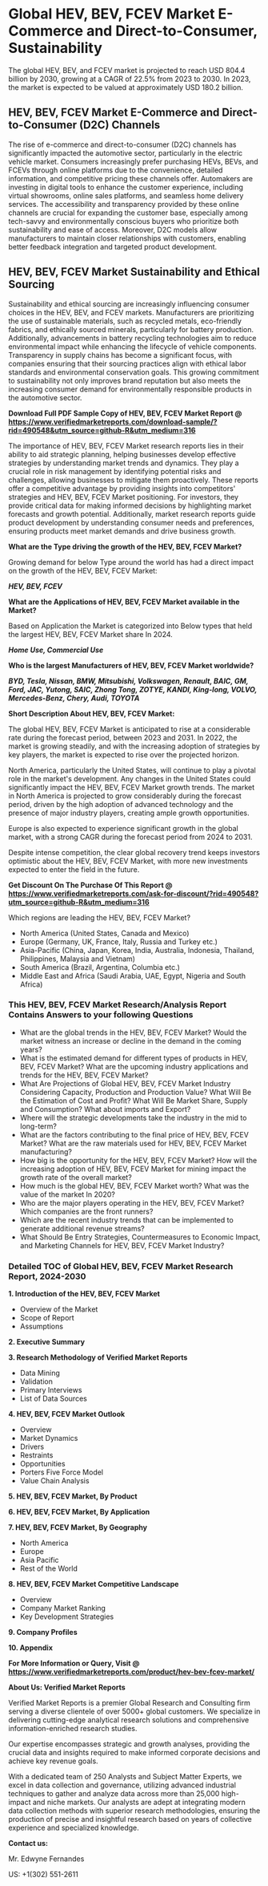 <h1>Global HEV, BEV, FCEV Market E-Commerce and Direct-to-Consumer, Sustainability</h1><p class=""><p>The global HEV, BEV, and FCEV market is projected to reach USD 804.4 billion by 2030, growing at a CAGR of 22.5% from 2023 to 2030. In 2023, the market is expected to be valued at approximately USD 180.2 billion.</p><h2>HEV, BEV, FCEV Market E-Commerce and Direct-to-Consumer (D2C) Channels</h2><p>The rise of e-commerce and direct-to-consumer (D2C) channels has significantly impacted the automotive sector, particularly in the electric vehicle market. Consumers increasingly prefer purchasing HEVs, BEVs, and FCEVs through online platforms due to the convenience, detailed information, and competitive pricing these channels offer. Automakers are investing in digital tools to enhance the customer experience, including virtual showrooms, online sales platforms, and seamless home delivery services. The accessibility and transparency provided by these online channels are crucial for expanding the customer base, especially among tech-savvy and environmentally conscious buyers who prioritize both sustainability and ease of access. Moreover, D2C models allow manufacturers to maintain closer relationships with customers, enabling better feedback integration and targeted product development.<h2>HEV, BEV, FCEV Market Sustainability and Ethical Sourcing</h2><p>Sustainability and ethical sourcing are increasingly influencing consumer choices in the HEV, BEV, and FCEV markets. Manufacturers are prioritizing the use of sustainable materials, such as recycled metals, eco-friendly fabrics, and ethically sourced minerals, particularly for battery production. Additionally, advancements in battery recycling technologies aim to reduce environmental impact while enhancing the lifecycle of vehicle components. Transparency in supply chains has become a significant focus, with companies ensuring that their sourcing practices align with ethical labor standards and environmental conservation goals. This growing commitment to sustainability not only improves brand reputation but also meets the increasing consumer demand for environmentally responsible products in the automotive sector.</p></p><p class=""><strong>Download Full PDF Sample Copy of HEV, BEV, FCEV Market Report @ <a href="https://www.verifiedmarketreports.com/download-sample/?rid=490548&utm_source=github-R&utm_medium=316" target="_blank">https://www.verifiedmarketreports.com/download-sample/?rid=490548&utm_source=github-R&utm_medium=316</a></strong></p><p>The importance of&nbsp;HEV, BEV, FCEV Market research reports lies in their ability to aid strategic planning, helping businesses develop effective strategies by understanding market trends and dynamics. They play a crucial role in risk management by identifying potential risks and challenges, allowing businesses to mitigate them proactively. These reports offer a competitive advantage by providing insights into competitors' strategies and HEV, BEV, FCEV Market positioning. For investors, they provide critical data for making informed decisions by highlighting market forecasts and growth potential. Additionally, market research reports guide product development by understanding consumer needs and preferences, ensuring products meet market demands and drive business growth.</p><p><strong>What are the&nbsp;Type driving the growth of the HEV, BEV, FCEV Market?</strong></p><p id="" class="">Growing demand for below Type around the world has had a direct impact on the growth of the HEV, BEV, FCEV Market:</p><p class=""><em><strong>HEV, BEV, FCEV</strong></em></p><p class=""><strong>What are the&nbsp;Applications&nbsp;of HEV, BEV, FCEV Market available in the Market?</strong></p><p id="" class="">Based on Application the Market is categorized into Below types that held the largest HEV, BEV, FCEV Market share In 2024.</p><p class=""><em><strong>Home Use, Commercial Use</strong></em></p><p class=""><strong>Who is the largest Manufacturers of HEV, BEV, FCEV Market worldwide?</strong></p><p><em><strong>BYD, Tesla, Nissan, BMW, Mitsubishi, Volkswagen, Renault, BAIC, GM, Ford, JAC, Yutong, SAIC, Zhong Tong, ZOTYE, KANDI, King-long, VOLVO, Mercedes-Benz, Chery, Audi, TOYOTA</strong></em></p><p id="" class=""><strong>Short Description About HEV, BEV, FCEV Market:</strong></p><p>The global HEV, BEV, FCEV Market is anticipated to rise at a considerable rate during the forecast period, between 2023 and 2031. In 2022, the market is growing steadily, and with the increasing adoption of strategies by key players, the market is expected to rise over the projected horizon.</p><p>North America, particularly the United States, will continue to play a pivotal role in the market's development. Any changes in the United States could significantly impact the HEV, BEV, FCEV Market growth trends. The market in North America is projected to grow considerably during the forecast period, driven by the high adoption of advanced technology and the presence of major industry players, creating ample growth opportunities.</p><p>Europe is also expected to experience significant growth in the global market, with a strong CAGR during the forecast period from 2024 to 2031.</p><p>Despite intense competition, the clear global recovery trend keeps investors optimistic about the HEV, BEV, FCEV Market, with more new investments expected to enter the field in the future.</p><p id="" class=""><strong>Get Discount On The Purchase Of This Report @ <a href="https://www.verifiedmarketreports.com/ask-for-discount/?rid=490548?utm_source=github-R&utm_medium=316" target="_blank">https://www.verifiedmarketreports.com/ask-for-discount/?rid=490548?utm_source=github-R&utm_medium=316</a></strong></p><p class="">Which regions are leading the HEV, BEV, FCEV Market?</p><ul><li>North America (United States, Canada and Mexico)</li><li>Europe (Germany, UK, France, Italy, Russia and Turkey etc.)</li><li>Asia-Pacific (China, Japan, Korea, India, Australia, Indonesia, Thailand, Philippines, Malaysia and Vietnam)</li><li>South America (Brazil, Argentina, Columbia etc.)</li><li>Middle East and Africa (Saudi Arabia, UAE, Egypt, Nigeria and South Africa)</li></ul><h3 id="" class="">This HEV, BEV, FCEV Market Research/Analysis Report Contains Answers to your following Questions</h3><ul><li>What are the global trends in the HEV, BEV, FCEV Market? Would the market witness an increase or decline in the demand in the coming years?</li><li>What is the estimated demand for different types of products in HEV, BEV, FCEV Market? What are the upcoming industry applications and trends for the HEV, BEV, FCEV Market?</li><li>What Are Projections of Global HEV, BEV, FCEV Market Industry Considering Capacity, Production and Production Value? What Will Be the Estimation of Cost and Profit? What Will Be Market Share, Supply and Consumption? What about imports and Export?</li><li>Where will the strategic developments take the industry in the mid to long-term?</li><li>What are the factors contributing to the final price of HEV, BEV, FCEV Market? What are the raw materials used for HEV, BEV, FCEV Market manufacturing?</li><li>How big is the opportunity for the HEV, BEV, FCEV Market? How will the increasing adoption of HEV, BEV, FCEV Market for mining impact the growth rate of the overall market?</li><li>How much is the global HEV, BEV, FCEV Market worth? What was the value of the market In 2020?</li><li>Who are the major players operating in the HEV, BEV, FCEV Market? Which companies are the front runners?</li><li>Which are the recent industry trends that can be implemented to generate additional revenue streams?</li><li>What Should Be Entry Strategies, Countermeasures to Economic Impact, and Marketing Channels for HEV, BEV, FCEV Market Industry?</li></ul><h3 id="" class="">Detailed TOC of Global HEV, BEV, FCEV Market Research Report, 2024-2030</h3><p id="" class=""><strong>1. Introduction of the HEV, BEV, FCEV Market</strong></p><ul><li>Overview of the Market</li><li>Scope of Report</li><li>Assumptions</li></ul><p id="" class=""><strong>2. Executive Summary</strong></p><p id="" class=""><strong>3. Research Methodology of Verified Market Reports</strong></p><ul><li>Data Mining</li><li>Validation</li><li>Primary Interviews</li><li>List of Data Sources</li></ul><p id="" class=""><strong>4. HEV, BEV, FCEV Market Outlook</strong></p><ul><li>Overview</li><li>Market Dynamics</li><li>Drivers</li><li>Restraints</li><li>Opportunities</li><li>Porters Five Force Model</li><li>Value Chain Analysis</li></ul><p id="" class=""><strong>5. HEV, BEV, FCEV Market, By Product</strong></p><p id="" class=""><strong>6. HEV, BEV, FCEV Market, By Application</strong></p><p id="" class=""><strong>7. HEV, BEV, FCEV Market, By Geography</strong></p><ul><li>North America</li><li>Europe</li><li>Asia Pacific</li><li>Rest of the World</li></ul><p id="" class=""><strong>8. HEV, BEV, FCEV Market Competitive Landscape</strong></p><ul><li>Overview</li><li>Company Market Ranking</li><li>Key Development Strategies</li></ul><p id="" class=""><strong>9. Company Profiles</strong></p><p id="" class=""><strong>10. Appendix</strong></p><p id="" class=""><strong>For More Information or Query, Visit @ <a href="https://www.verifiedmarketreports.com/product/hev-bev-fcev-market/" target="_blank">https://www.verifiedmarketreports.com/product/hev-bev-fcev-market/</a></strong></p><p id="" class=""><strong>About Us: Verified Market Reports</strong></p><p id="" class="">Verified Market Reports is a premier Global Research and Consulting firm serving a diverse clientele of over 5000+ global customers. We specialize in delivering cutting-edge analytical research solutions and comprehensive information-enriched research studies.</p><p id="" class="">Our expertise encompasses strategic and growth analyses, providing the crucial data and insights required to make informed corporate decisions and achieve key revenue goals.</p><p id="" class="">With a dedicated team of 250 Analysts and Subject Matter Experts, we excel in data collection and governance, utilizing advanced industrial techniques to gather and analyze data across more than 25,000 high-impact and niche markets. Our analysts are adept at integrating modern data collection methods with superior research methodologies, ensuring the production of precise and insightful research based on years of collective experience and specialized knowledge.</p><p id="" class=""><strong>Contact us:</strong></p><p id="" class="">Mr. Edwyne Fernandes</p><p id="" class="">US: +1(302) 551-2611</p>
